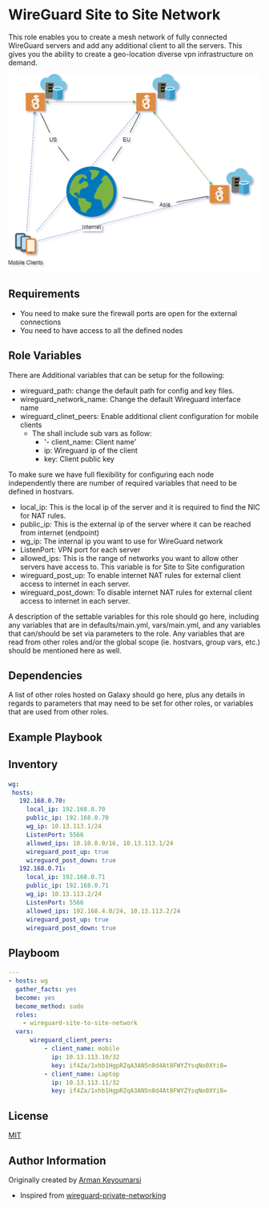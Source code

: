 WireGuard Site to Site Network
=========

This role enables you to create a mesh network of fully connected WireGuard servers and add any additional client to all the servers. This gives you the ability to create a geo-location diverse vpn infrastructure on demand. 

<p align="center">
  <img src="/files/WireGuard.png">
</p>


Requirements
------------

 * You need to make sure the firewall ports are open for the external connections
 * You need to have access to all the defined nodes

Role Variables
--------------

There are Additional variables that can be setup for the following:

 * wireguard_path: change the default path for config and key files.
 * wireguard_network_name: Change the default Wireguard interface name
 * wireguard_clinet_peers: Enable additional client configuration for mobile clients
    * The shall include sub vars as follow:
      * '- client_name: Client name' 
      * ip: Wireguard ip of the client
      * key: Client public key 

To make sure we have full flexibility for configuring each node independently there are number of required variables that need to be defined in hostvars. 

 * local_ip: This is the local ip of the server and it is required to find the NIC for NAT rules.
 * public_ip: This is the external ip of the server where it can be reached from internet (endpoint)
 * wg_ip: The internal ip you want to use for WireGuard network
 * ListenPort: VPN port for each server
 * allowed_ips: This is the range of networks you want to allow other servers have access to. This variable is for Site to Site configuration
 * wireguard_post_up: To enable internet NAT rules for external client access to internet in each server.
 * wireguard_post_down: To disable internet NAT rules for external client access to internet in each server.

A description of the settable variables for this role should go here, including any variables that are in defaults/main.yml, vars/main.yml, and any variables that can/should be set via parameters to the role. Any variables that are read from other roles and/or the global scope (ie. hostvars, group vars, etc.) should be mentioned here as well.

Dependencies
------------

A list of other roles hosted on Galaxy should go here, plus any details in regards to parameters that may need to be set for other roles, or variables that are used from other roles.

Example Playbook
----------------

## Inventory
```yml
wg:
 hosts:
   192.168.0.70:
     local_ip: 192.168.0.70
     public_ip: 192.168.0.70
     wg_ip: 10.13.113.1/24
     ListenPort: 5566
     allowed_ips: 10.10.0.0/16, 10.13.113.1/24
     wireguard_post_up: true
     wireguard_post_down: true
   192.168.0.71:
     local_ip: 192.168.0.71
     public_ip: 192.168.0.71
     wg_ip: 10.13.113.2/24
     ListenPort: 5566
     allowed_ips: 192.168.4.0/24, 10.13.113.2/24
     wireguard_post_up: true
     wireguard_post_down: true
```


## Playboom
```yml
---
- hosts: wg
  gather_facts: yes
  become: yes
  become_method: sudo
  roles:
    - wireguard-site-to-site-network
  vars:
      wireguard_client_peers:
          - client_name: mobile
            ip: 10.13.113.10/32
            key: if4Za/1xhb1HgpRZqA3AN5n8d4At8FWYZYsqNo0XYi8=
          - client_name: Laptop
            ip: 10.13.113.11/32
            key: if4Za/1xhb1HgpRZqA3AN5n8d4At8FWYZYsqNo0XYi8=
```
License
-------

[MIT](LICENSE)

Author Information
------------------

Originally created by [Arman Keyoumarsi](https://github.com/Arman-Keyoumarsi)
 * Inspired from [wireguard-private-networking](https://github.com/mawalu/wireguard-private-networking)
